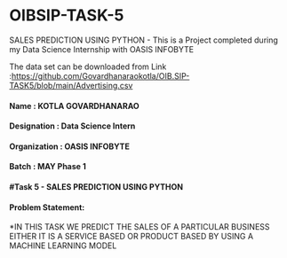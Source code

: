 # OIBSIP-TASK-5
SALES PREDICTION USING PYTHON - This is a Project completed during my Data Science Internship with OASIS INFOBYTE

The data set can be downloaded from Link :https://github.com/Govardhanaraokotla/OIB.SIP-TASK5/blob/main/Advertising.csv

#### Name : KOTLA GOVARDHANARAO
#### Designation : Data Science Intern  
#### Organization : OASIS INFOBYTE
#### Batch :  MAY Phase 1 
#### #Task 5 - SALES PREDICTION USING PYTHON
#### Problem Statement:

*IN THIS TASK WE PREDICT THE SALES OF A PARTICULAR BUSINESS EITHER IT 
IS A SERVICE BASED OR PRODUCT BASED BY USING A MACHINE LEARNING MODEL
